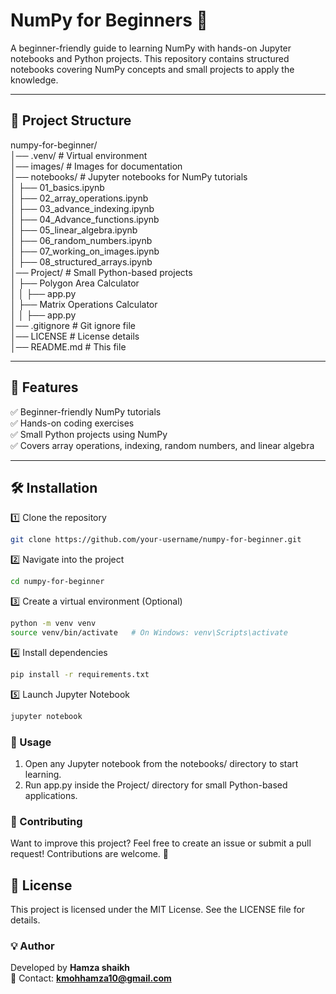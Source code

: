 # NumPy for Beginners 🚀

A beginner-friendly guide to learning NumPy with hands-on Jupyter notebooks and Python projects. This repository contains structured notebooks covering NumPy concepts and small projects to apply the knowledge.

---

## 📁 Project Structure

numpy-for-beginner/<br>
│── .venv/ # Virtual environment<br> 
│── images/ # Images for documentation<br> 
│── notebooks/ # Jupyter notebooks for NumPy tutorials<br> 
│ ├── 01_basics.ipynb <br>
│ ├── 02_array_operations.ipynb <br> 
│ ├── 03_advance_indexing.ipynb <br>
│ ├── 04_Advance_functions.ipynb <br>
│ ├── 05_linear_algebra.ipynb <br>
│ ├── 06_random_numbers.ipynb <br>
│ ├── 07_working_on_images.ipynb <br>
│ ├── 08_structured_arrays.ipynb <br>
│── Project/ # Small Python-based projects <br> 
│ ├── Polygon Area Calculator <br>
│ │ ├── app.py <br>
│ ├── Matrix Operations Calculator<br> 
│ │ ├── app.py <br>
│── .gitignore # Git ignore file <br>
│── LICENSE # License details <br>
│── README.md # This file<br>


---

## 📌 Features

✅ Beginner-friendly NumPy tutorials  
✅ Hands-on coding exercises  
✅ Small Python projects using NumPy  
✅ Covers array operations, indexing, random numbers, and linear algebra  

---

## 🛠 Installation

1️⃣ Clone the repository  
```sh
git clone https://github.com/your-username/numpy-for-beginner.git
````

2️⃣ Navigate into the project
```sh
cd numpy-for-beginner
```

3️⃣ Create a virtual environment (Optional)
```sh
python -m venv venv
source venv/bin/activate   # On Windows: venv\Scripts\activate
```

4️⃣ Install dependencies
```sh
pip install -r requirements.txt
```

5️⃣ Launch Jupyter Notebook

```sh 
jupyter notebook
```
### 📜 Usage
1. Open any Jupyter notebook from the notebooks/ directory to start learning.
2. Run app.py inside the Project/ directory for small Python-based applications.

### 👥 Contributing
Want to improve this project? Feel free to create an issue or submit a pull request! Contributions are welcome. 🚀

## 📄 License
This project is licensed under the MIT License. See the LICENSE file for details.

### 💡 Author
Developed by **Hamza shaikh** <br>
📧 Contact: **kmohhamza10@gmail.com**
